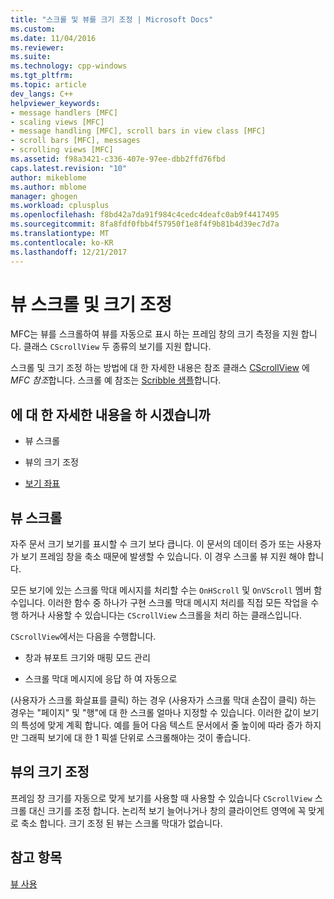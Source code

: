 ```yaml
---
title: "스크롤 및 뷰를 크기 조정 | Microsoft Docs"
ms.custom: 
ms.date: 11/04/2016
ms.reviewer: 
ms.suite: 
ms.technology: cpp-windows
ms.tgt_pltfrm: 
ms.topic: article
dev_langs: C++
helpviewer_keywords:
- message handlers [MFC]
- scaling views [MFC]
- message handling [MFC], scroll bars in view class [MFC]
- scroll bars [MFC], messages
- scrolling views [MFC]
ms.assetid: f98a3421-c336-407e-97ee-dbb2ffd76fbd
caps.latest.revision: "10"
author: mikeblome
ms.author: mblome
manager: ghogen
ms.workload: cplusplus
ms.openlocfilehash: f8bd42a7da91f984c4cedc4deafc0ab9f4417495
ms.sourcegitcommit: 8fa8fdf0fbb4f57950f1e8f4f9b81b4d39ec7d7a
ms.translationtype: MT
ms.contentlocale: ko-KR
ms.lasthandoff: 12/21/2017
---
```

# <a name="scrolling-and-scaling-views"></a>뷰 스크롤 및 크기 조정
MFC는 뷰를 스크롤하여 뷰를 자동으로 표시 하는 프레임 창의 크기 측정을 지원 합니다. 클래스 `CScrollView` 두 종류의 보기를 지원 합니다.  
  
 스크롤 및 크기 조정 하는 방법에 대 한 자세한 내용은 참조 클래스 [CScrollView](../mfc/reference/cscrollview-class.md) 에 *MFC 참조*합니다. 스크롤 예 참조는 [Scribble 샘플](../visual-cpp-samples.md)합니다.  
  
## <a name="what-do-you-want-to-know-more-about"></a>에 대 한 자세한 내용을 하 시겠습니까  
  
-   뷰 스크롤  
  
-   뷰의 크기 조정  
  
-   [보기 좌표](http://msdn.microsoft.com/library/windows/desktop/dd145205)  
  
##  <a name="_core_scrolling_a_view"></a>뷰 스크롤  
 자주 문서 크기 보기를 표시할 수 크기 보다 큽니다. 이 문서의 데이터 증가 또는 사용자가 보기 프레임 창을 축소 때문에 발생할 수 있습니다. 이 경우 스크롤 뷰 지원 해야 합니다.  
  
 모든 보기에 있는 스크롤 막대 메시지를 처리할 수는 `OnHScroll` 및 `OnVScroll` 멤버 함수입니다. 이러한 함수 중 하나가 구현 스크롤 막대 메시지 처리를 직접 모든 작업을 수행 하거나 사용할 수 있습니다는 `CScrollView` 스크롤을 처리 하는 클래스입니다.  
  
 `CScrollView`에서는 다음을 수행합니다.  
  
-   창과 뷰포트 크기와 매핑 모드 관리  
  
-   스크롤 막대 메시지에 응답 하 여 자동으로  
  
 (사용자가 스크롤 화살표를 클릭) 하는 경우 (사용자가 스크롤 막대 손잡이 클릭) 하는 경우는 "페이지" 및 "행"에 대 한 스크롤 얼마나 지정할 수 있습니다. 이러한 값이 보기의 특성에 맞게 계획 합니다. 예를 들어 다음 텍스트 문서에서 줄 높이에 따라 증가 하지만 그래픽 보기에 대 한 1 픽셀 단위로 스크롤해야는 것이 좋습니다.  
  
##  <a name="_core_scaling_a_view"></a>뷰의 크기 조정  
 프레임 창 크기를 자동으로 맞게 보기를 사용할 때 사용할 수 있습니다 `CScrollView` 스크롤 대신 크기를 조정 합니다. 논리적 보기 늘어나거나 창의 클라이언트 영역에 꼭 맞게로 축소 합니다. 크기 조정 된 뷰는 스크롤 막대가 없습니다.  
  
## <a name="see-also"></a>참고 항목  
 [뷰 사용](../mfc/using-views.md)

